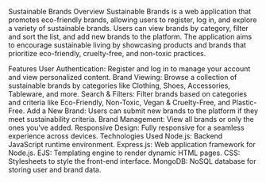 Sustainable Brands
Overview
Sustainable Brands is a web application that promotes eco-friendly brands, allowing users to register, log in, and explore a variety of sustainable brands. Users can view brands by category, filter and sort the list, and add new brands to the platform. The application aims to encourage sustainable living by showcasing products and brands that prioritize eco-friendly, cruelty-free, and non-toxic practices.

Features
User Authentication: Register and log in to manage your account and view personalized content.
Brand Viewing: Browse a collection of sustainable brands by categories like Clothing, Shoes, Accessories, Tableware, and more.
Search & Filters: Filter brands based on categories and criteria like Eco-Friendly, Non-Toxic, Vegan & Cruelty-Free, and Plastic-Free.
Add a New Brand: Users can submit new brands to the platform if they meet sustainability criteria.
Brand Management: View all brands or only the ones you've added.
Responsive Design: Fully responsive for a seamless experience across devices.
Technologies Used
Node.js: Backend JavaScript runtime environment.
Express.js: Web application framework for Node.js.
EJS: Templating engine to render dynamic HTML pages.
CSS: Stylesheets to style the front-end interface.
MongoDB: NoSQL database for storing user and brand data.